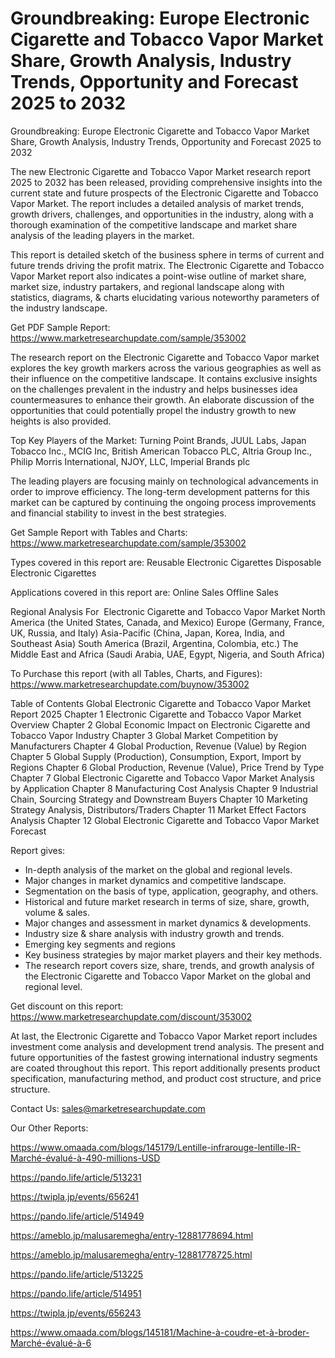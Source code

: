 # Groundbreaking: Europe Electronic Cigarette and Tobacco Vapor Market Share, Growth Analysis, Industry Trends, Opportunity and Forecast 2025 to 2032

 Groundbreaking: Europe Electronic Cigarette and Tobacco Vapor Market Share, Growth Analysis, Industry Trends, Opportunity and Forecast 2025 to 2032

The new Electronic Cigarette and Tobacco Vapor Market research report 2025 to 2032 has been released, providing comprehensive insights into the current state and future prospects of the Electronic Cigarette and Tobacco Vapor Market. The report includes a detailed analysis of market trends, growth drivers, challenges, and opportunities in the industry, along with a thorough examination of the competitive landscape and market share analysis of the leading players in the market.

This report is detailed sketch of the business sphere in terms of current and future trends driving the profit matrix. The Electronic Cigarette and Tobacco Vapor Market report also indicates a point-wise outline of market share, market size, industry partakers, and regional landscape along with statistics, diagrams, & charts elucidating various noteworthy parameters of the industry landscape.

Get PDF Sample Report: https://www.marketresearchupdate.com/sample/353002

The research report on the Electronic Cigarette and Tobacco Vapor market explores the key growth markers across the various geographies as well as their influence on the competitive landscape. It contains exclusive insights on the challenges prevalent in the industry and helps businesses idea countermeasures to enhance their growth. An elaborate discussion of the opportunities that could potentially propel the industry growth to new heights is also provided.

Top Key Players of the Market:
Turning Point Brands, JUUL Labs, Japan Tobacco Inc., MCIG Inc, British American Tobacco PLC, Altria Group Inc., Philip Morris International, NJOY, LLC, Imperial Brands plc


The leading players are focusing mainly on technological advancements in order to improve efficiency. The long-term development patterns for this market can be captured by continuing the ongoing process improvements and financial stability to invest in the best strategies.

Get Sample Report with Tables and Charts: https://www.marketresearchupdate.com/sample/353002

Types covered in this report are:
Reusable Electronic Cigarettes
Disposable Electronic Cigarettes


Applications covered in this report are:
Online Sales
Offline Sales


Regional Analysis For  Electronic Cigarette and Tobacco Vapor Market
North America (the United States, Canada, and Mexico)
Europe (Germany, France, UK, Russia, and Italy)
Asia-Pacific (China, Japan, Korea, India, and Southeast Asia)
South America (Brazil, Argentina, Colombia, etc.)
The Middle East and Africa (Saudi Arabia, UAE, Egypt, Nigeria, and South Africa)

To Purchase this report (with all Tables, Charts, and Figures): https://www.marketresearchupdate.com/buynow/353002

Table of Contents
Global Electronic Cigarette and Tobacco Vapor Market Report 2025
Chapter 1 Electronic Cigarette and Tobacco Vapor Market Overview
Chapter 2 Global Economic Impact on Electronic Cigarette and Tobacco Vapor Industry
Chapter 3 Global Market Competition by Manufacturers
Chapter 4 Global Production, Revenue (Value) by Region
Chapter 5 Global Supply (Production), Consumption, Export, Import by Regions
Chapter 6 Global Production, Revenue (Value), Price Trend by Type
Chapter 7 Global Electronic Cigarette and Tobacco Vapor Market Analysis by Application
Chapter 8 Manufacturing Cost Analysis
Chapter 9 Industrial Chain, Sourcing Strategy and Downstream Buyers
Chapter 10 Marketing Strategy Analysis, Distributors/Traders
Chapter 11 Market Effect Factors Analysis
Chapter 12 Global Electronic Cigarette and Tobacco Vapor Market Forecast

Report gives:

- In-depth analysis of the market on the global and regional levels.
- Major changes in market dynamics and competitive landscape.
- Segmentation on the basis of type, application, geography, and others.
- Historical and future market research in terms of size, share, growth, volume & sales.
- Major changes and assessment in market dynamics & developments.
- Industry size & share analysis with industry growth and trends.
- Emerging key segments and regions
- Key business strategies by major market players and their key methods.
- The research report covers size, share, trends, and growth analysis of the Electronic Cigarette and Tobacco Vapor Market on the global and regional level.

Get discount on this report: https://www.marketresearchupdate.com/discount/353002

At last, the Electronic Cigarette and Tobacco Vapor Market report includes investment come analysis and development trend analysis. The present and future opportunities of the fastest growing international industry segments are coated throughout this report. This report additionally presents product specification, manufacturing method, and product cost structure, and price structure.

Contact Us:
sales@marketresearchupdate.com

Our Other Reports:

https://www.omaada.com/blogs/145179/Lentille-infrarouge-lentille-IR-Marché-évalué-à-490-millions-USD

https://pando.life/article/513231

https://twipla.jp/events/656241

https://pando.life/article/514949

https://ameblo.jp/malusaremegha/entry-12881778694.html

https://ameblo.jp/malusaremegha/entry-12881778725.html

https://pando.life/article/513225

https://pando.life/article/514951

https://twipla.jp/events/656243

https://www.omaada.com/blogs/145181/Machine-à-coudre-et-à-broder-Marché-évalué-à-6
